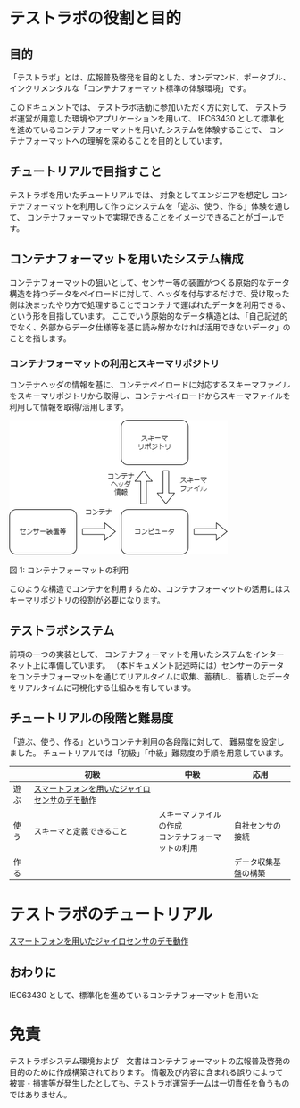 # テストラボの役割と目的

## 目的

「テストラボ」とは、広報普及啓発を目的とした、オンデマンド、ポータブル、インクリメンタルな「コンテナフォーマット標準の体験環境」です。

このドキュメントでは、
テストラボ活動に参加いただく方に対して、
テストラボ運営が用意した環境やアプリケーションを用いて、
IEC63430 として標準化を進めているコンテナフォーマットを用いたシステムを体験することで、
コンテナフォーマットへの理解を深めることを目的としています。

## チュートリアルで目指すこと

テストラボを用いたチュートリアルでは、
対象としてエンジニアを想定し
コンテナフォーマットを利用して作ったシステムを「遊ぶ、使う、作る」体験を通して、
コンテナフォーマットで実現できることをイメージできることがゴールです。

## コンテナフォーマットを用いたシステム構成

コンテナフォーマットの狙いとして、センサー等の装置がつくる原始的なデータ構造を持つデータをペイロードに対して、ヘッダを付与するだけで、受け取った側は決まったやり方で処理することでコンテナで運ばれたデータを利用できる、という形を目指しています。
ここでいう原始的なデータ構造とは、「自己記述的でなく、外部からデータ仕様等を基に読み解かなければ活用できないデータ」のことを指します。

### コンテナフォーマットの利用とスキーマリポジトリ

コンテナヘッダの情報を基に、コンテナペイロードに対応するスキーマファイルをスキーマリポジトリから取得し、コンテナペイロードからスキーマファイルを利用して情報を取得/活用します。

![コンテナフォーマットの利用](./figures/container_usecase.drawio.png)

図 1: コンテナフォーマットの利用

このような構造でコンテナを利用するため、コンテナフォーマットの活用にはスキーマリポジトリの役割が必要になります。

## テストラボシステム

前項の一つの実装として、
コンテナフォーマットを用いたシステムをインターネット上に準備しています。
（本ドキュメント記述時には）センサーのデータをコンテナフォーマットを通じてリアルタイムに収集、蓄積し、蓄積したデータをリアルタイムに可視化する仕組みを有しています。

## チュートリアルの段階と難易度

「遊ぶ、使う、作る」というコンテナ利用の各段階に対して、
難易度を設定しました。
チュートリアルでは「初級」「中級」難易度の手順を用意しています。

|      | 初級                                                                      | 中級                                                  | 応用                 |
| ---- | ------------------------------------------------------------------------- | ----------------------------------------------------- | -------------------- |
| 遊ぶ | [スマートフォンを用いたジャイロセンサのデモ動作](./firststep) |                                                       |                      |
| 使う | スキーマと定義できること                                                  | スキーマファイルの作成<br/>コンテナフォーマットの利用 | 自社センサの接続     |
| 作る |                                                                           |                                                       | データ収集基盤の構築 |

# テストラボのチュートリアル

[スマートフォンを用いたジャイロセンサのデモ動作](./firststep.md)

## おわりに

IEC63430 として、標準化を進めているコンテナフォーマットを用いた

# 免責

テストラボシステム環境および　文書はコンテナフォーマットの広報普及啓発の目的のために作成構築されております。
情報及び内容に含まれる誤りによって被害・損害等が発生したとしても、テストラボ運営チームは一切責任を負うものではありません。
